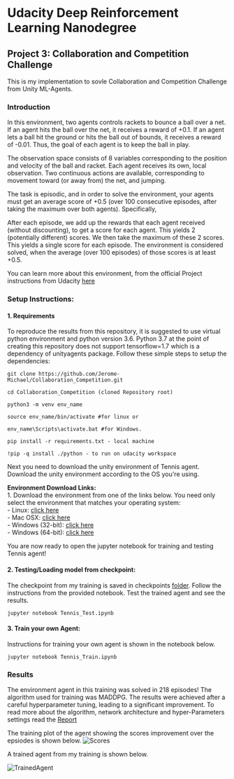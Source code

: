 # Udacity Deep Reinforcement Learning Nanodegree 
## Project 3: Collaboration and Competition Challenge
 This is my implementation to sovle Collaboration and Competition Challenge from Unity ML-Agents.

### Introduction

In this environment, two agents controls rackets to bounce a ball over a net. If an agent hits the ball over the net, it receives a reward of +0.1. If an agent lets a ball hit the ground or hits the ball out of bounds, it receives a reward of -0.01. Thus, the goal of each agent is to keep the ball in play.

The observation space consists of 8 variables corresponding to the position and velocity of the ball and racket. Each agent receives its own, local observation. Two continuous actions are available, corresponding to movement toward (or away from) the net, and jumping.

The task is episodic, and in order to solve the environment, your agents must get an average score of +0.5 (over 100 consecutive episodes, after taking the maximum over both agents). Specifically,

After each episode, we add up the rewards that each agent received (without discounting), to get a score for each agent. This yields 2 (potentially different) scores. We then take the maximum of these 2 scores.
This yields a single score for each episode.
The environment is considered solved, when the average (over 100 episodes) of those scores is at least +0.5.

You can learn more about this environment, from the official Project instructions from Udacity [here](https://github.com/udacity/deep-reinforcement-learning/tree/master/p3_collab-compet)

### Setup Instructions:
#### 1. Requirements

To reproduce the results from this repository, it is suggested to use virtual python environment and python version 3.6. Python 3.7 at the point of creating this repository does not support tensorflow=1.7 which is a dependency of unityagents package. Follow these simple steps to setup the dependencies:

```shell
git clone https://github.com/Jerome-Michael/Collaboration_Competition.git

cd Collaboration_Competition (cloned Repository root)

python3 -m venv env_name

source env_name/bin/activate #for linux or

env_name\Scripts\activate.bat #for Windows.

pip install -r requirements.txt - local machine

!pip -q install ./python - to run on udacity workspace

 ```
Next you need to download the unity environment of Tennis agent. Download the unity environment according to the OS you're using.
   
   **Environment Download Links:** <br />
    1. Download the environment from one of the links below.  You need only select the environment that matches your operating system:<br>
    - Linux: [click here](https://s3-us-west-1.amazonaws.com/udacity-drlnd/P3/Tennis/Tennis_Linux.zip)<br>
    - Mac OSX: [click here](https://s3-us-west-1.amazonaws.com/udacity-drlnd/P3/Tennis/Tennis.app.zip)<br>
    - Windows (32-bit): [click here](https://s3-us-west-1.amazonaws.com/udacity-drlnd/P3/Tennis/Tennis_Windows_x86.zip)<br>
    - Windows (64-bit): [click here](https://s3-us-west-1.amazonaws.com/udacity-drlnd/P3/Tennis/Tennis_Windows_x86_64.zip)

You are now ready to open the jupyter notebook for training and testing Tennis agent!

#### 2. Testing/Loading model from checkpoint:

The checkpoint from my training is saved in checkpoints [folder](./checkpoints). Follow the instructions from the provided notebook. Test the trained agent and see the results.

``` jupyter notebook Tennis_Test.ipynb ```

#### 3. Train your own Agent:

Instructions for training your own agent is shown in the notebook below.

``` jupyter notebook Tennis_Train.ipynb  ```
 

### Results

The environment agent in this training was solved in 218 episodes! The algorithm used for training was MADDPG. The results were achieved after a careful hyperparameter tuning, leading to a significant improvement. To read more about the algorithm, network architecture and hyper-Parameters settings read the [Report](./Report.pdf)

The training plot of the agent showing the scores improvement over the epsiodes is shown below.
![Scores](./Results/scores_plot.png)

A trained agent from my training is shown below. 

![TrainedAgent](./Results/TrainedAgent.gif)
